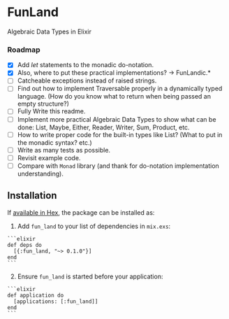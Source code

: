 # FunLand

Algebraic Data Types in Elixir


### Roadmap

- [x] Add _let_ statements to the monadic do-notation.
- [x] Also, where to put these practical implementations? -> FunLandic.*
- [ ] Catcheable exceptions instead of raised strings.
- [ ] Find out how to implement Traversable properly in a dynamically typed language. (How do you know what to return when being passed an empty structure?)
- [ ] Fully Write this readme.
- [ ] Implement more practical Algebraic Data Types to show what can be done: List, Maybe, Either, Reader, Writer, Sum, Product, etc.
- [ ] How to write proper code for the built-in types like List? (What to put in the monadic syntax? etc.)
- [ ] Write as many tests as possible.
- [ ] Revisit example code.
- [ ] Compare with `Monad` library (and thank for do-notation implementation understanding).

## Installation

If [available in Hex](https://hex.pm/docs/publish), the package can be installed as:

  1. Add `fun_land` to your list of dependencies in `mix.exs`:

    ```elixir
    def deps do
      [{:fun_land, "~> 0.1.0"}]
    end
    ```

  2. Ensure `fun_land` is started before your application:

    ```elixir
    def application do
      [applications: [:fun_land]]
    end
    ```

